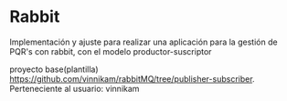 # Rabbit
Implementación y ajuste para realizar una aplicación para la gestión de PQR's con rabbit, con el modelo productor-suscriptor


proyecto base(plantilla) https://github.com/vinnikam/rabbitMQ/tree/publisher-subscriber. Perteneciente al usuario: vinnikam
